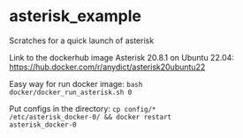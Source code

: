 # asterisk_example
Scratches for a quick launch of asterisk

Link to the dockerhub image Asterisk 20.8.1 on Ubuntu 22.04:<br>
https://hub.docker.com/r/anydict/asterisk20ubuntu22


Easy way for run docker image:
<code>bash docker/docker_run_asterisk.sh 0</code>

Put configs in the directory:
<code>cp config/* /etc/asterisk_docker-0/ && docker restart asterisk_docker-0</code>

